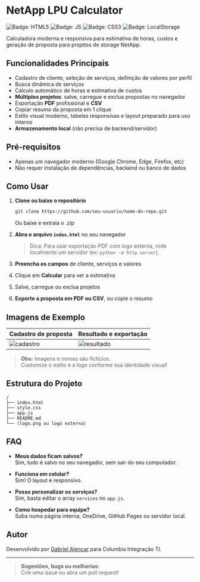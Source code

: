 
# NetApp LPU Calculator

![Badge: HTML5](https://img.shields.io/badge/HTML5-✓-orange?style=flat-square)
![Badge: JS](https://img.shields.io/badge/JavaScript-✓-yellow?style=flat-square)
![Badge: CSS3](https://img.shields.io/badge/CSS3-✓-blue?style=flat-square)
![Badge: LocalStorage](https://img.shields.io/badge/LocalStorage-Suportado-brightgreen?style=flat-square)

Calculadora moderna e responsiva para estimativa de horas, custos e geração de proposta para projetos de storage NetApp.

## Funcionalidades Principais

- Cadastro de cliente, seleção de serviços, definição de valores por perfil
- Busca dinâmica de serviços
- Cálculo automático de horas e estimativa de custos
- **Múltiplos projetos**: salve, carregue e exclua propostas no navegador
- Exportação **PDF** profissional e **CSV**
- Copiar resumo da proposta em 1 clique
- Estilo visual moderno, tabelas responsivas e layout preparado para uso interno
- **Armazenamento local** (não precisa de backend/servidor)

## Pré-requisitos

- Apenas um navegador moderno (Google Chrome, Edge, Firefox, etc)
- Não requer instalação de dependências, backend ou banco de dados

## Como Usar

1. **Clone ou baixe o repositório**  
   ```bash
   git clone https://github.com/seu-usuario/nome-do-repo.git
   ```
   Ou baixe e extraia o .zip

2. **Abra o arquivo `index.html`** no seu navegador  
   > Dica: Para usar exportação PDF com logo externa, rode localmente um servidor (ex: `python -m http.server`).

3. **Preencha os campos** de cliente, serviços e valores
4. Clique em **Calcular** para ver a estimativa
5. Salve, carregue ou exclua projetos
6. **Exporte a proposta em PDF ou CSV**, ou copie o resumo

## Imagens de Exemplo

| Cadastro de proposta | Resultado e exportação |
|----------------------|-----------------------|
| ![cadastro](docs/cadastro.png) | ![resultado](docs/resultado.png) |

> **Obs:** Imagens e nomes são fictícios.  
> Customize o estilo e a logo conforme sua identidade visual!

## Estrutura do Projeto

```
/
├── index.html
├── style.css
├── app.js
├── README.md
└── (logo.png ou logo externa)
```

## FAQ

- **Meus dados ficam salvos?**  
  Sim, tudo é salvo no seu navegador, sem sair do seu computador.

- **Funciona em celular?**  
  Sim! O layout é responsivo.

- **Posso personalizar os serviços?**  
  Sim, basta editar o array `services` no `app.js`.

- **Como hospedar para equipe?**  
  Suba numa página interna, OneDrive, GitHub Pages ou servidor local.

## Autor

Desenvolvido por [Gabriel Alencar](https://github.com/g1alencar) para Columbia Integração TI.

---

> **Sugestões, bugs ou melhorias:**  
> Crie uma issue ou abra um pull request!
